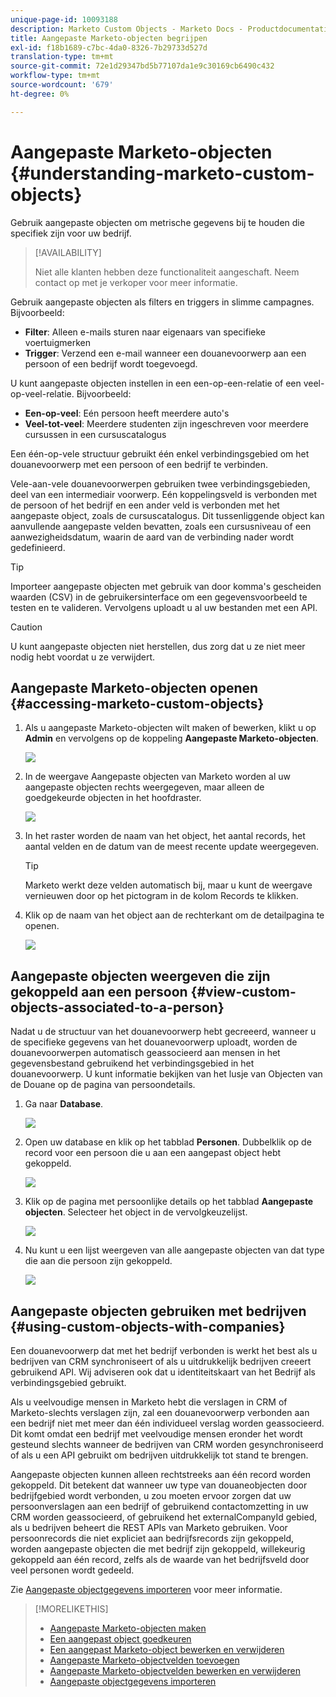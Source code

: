 ```yaml
---
unique-page-id: 10093188
description: Marketo Custom Objects - Marketo Docs - Productdocumentatie
title: Aangepaste Marketo-objecten begrijpen
exl-id: f18b1689-c7bc-4da0-8326-7b29733d527d
translation-type: tm+mt
source-git-commit: 72e1d29347bd5b77107da1e9c30169cb6490c432
workflow-type: tm+mt
source-wordcount: '679'
ht-degree: 0%

---
```


# Aangepaste Marketo-objecten {#understanding-marketo-custom-objects}

Gebruik aangepaste objecten om metrische gegevens bij te houden die specifiek zijn voor uw bedrijf.

>[!AVAILABILITY]
>
>Niet alle klanten hebben deze functionaliteit aangeschaft. Neem contact op met je verkoper voor meer informatie.

Gebruik aangepaste objecten als filters en triggers in slimme campagnes. Bijvoorbeeld:

* **Filter**: Alleen e-mails sturen naar eigenaars van specifieke voertuigmerken
* **Trigger**: Verzend een e-mail wanneer een douanevoorwerp aan een persoon of een bedrijf wordt toegevoegd.

U kunt aangepaste objecten instellen in een een-op-een-relatie of een veel-op-veel-relatie. Bijvoorbeeld:

* **Een-op-veel**: Eén persoon heeft meerdere auto&#39;s
* **Veel-tot-veel**: Meerdere studenten zijn ingeschreven voor meerdere cursussen in een cursuscatalogus

Een één-op-vele structuur gebruikt één enkel verbindingsgebied om het douanevoorwerp met een persoon of een bedrijf te verbinden.

Vele-aan-vele douanevoorwerpen gebruiken twee verbindingsgebieden, deel van een intermediair voorwerp. Eén koppelingsveld is verbonden met de persoon of het bedrijf en een ander veld is verbonden met het aangepaste object, zoals de cursuscatalogus. Dit tussenliggende object kan aanvullende aangepaste velden bevatten, zoals een cursusniveau of een aanwezigheidsdatum, waarin de aard van de verbinding nader wordt gedefinieerd.

>[!TIP]
>
>Importeer aangepaste objecten met gebruik van door komma&#39;s gescheiden waarden (CSV) in de gebruikersinterface om een gegevensvoorbeeld te testen en te valideren. Vervolgens uploadt u al uw bestanden met een API.

>[!CAUTION]
>
>U kunt aangepaste objecten niet herstellen, dus zorg dat u ze niet meer nodig hebt voordat u ze verwijdert.

## Aangepaste Marketo-objecten openen {#accessing-marketo-custom-objects}

1. Als u aangepaste Marketo-objecten wilt maken of bewerken, klikt u op **Admin** en vervolgens op de koppeling **Aangepaste Marketo-objecten**.

   ![](assets/image2016-5-18-16-3a59-3a30.png)

1. In de weergave Aangepaste objecten van Marketo worden al uw aangepaste objecten rechts weergegeven, maar alleen de goedgekeurde objecten in het hoofdraster.

   ![](assets/image2016-6-10-15-3a14-3a18.png)

1. In het raster worden de naam van het object, het aantal records, het aantal velden en de datum van de meest recente update weergegeven.

   >[!TIP]
   >
   >Marketo werkt deze velden automatisch bij, maar u kunt de weergave vernieuwen door op het pictogram in de kolom Records te klikken.

1. Klik op de naam van het object aan de rechterkant om de detailpagina te openen.

   ![](assets/image2016-6-10-15-3a15-3a29.png)

## Aangepaste objecten weergeven die zijn gekoppeld aan een persoon {#view-custom-objects-associated-to-a-person}

Nadat u de structuur van het douanevoorwerp hebt gecreeerd, wanneer u de specifieke gegevens van het douanevoorwerp uploadt, worden de douanevoorwerpen automatisch geassocieerd aan mensen in het gegevensbestand gebruikend het verbindingsgebied in het douanevoorwerp. U kunt informatie bekijken van het lusje van Objecten van de Douane op de pagina van persoondetails.

1. Ga naar **Database**.

   ![](assets/db.png)

1. Open uw database en klik op het tabblad **Personen**. Dubbelklik op de record voor een persoon die u aan een aangepast object hebt gekoppeld.

   ![](assets/five.png)

1. Klik op de pagina met persoonlijke details op het tabblad **Aangepaste objecten**. Selecteer het object in de vervolgkeuzelijst.

   ![](assets/six.png)

1. Nu kunt u een lijst weergeven van alle aangepaste objecten van dat type die aan die persoon zijn gekoppeld.

   ![](assets/seven.png)

## Aangepaste objecten gebruiken met bedrijven {#using-custom-objects-with-companies}

Een douanevoorwerp dat met het bedrijf verbonden is werkt het best als u bedrijven van CRM synchroniseert of als u uitdrukkelijk bedrijven creeert gebruikend API. Wij adviseren ook dat u identiteitskaart van het Bedrijf als verbindingsgebied gebruikt.

Als u veelvoudige mensen in Marketo hebt die verslagen in CRM of Marketo-slechts verslagen zijn, zal een douanevoorwerp verbonden aan een bedrijf niet met meer dan één individueel verslag worden geassocieerd. Dit komt omdat een bedrijf met veelvoudige mensen eronder het wordt gesteund slechts wanneer de bedrijven van CRM worden gesynchroniseerd of als u een API gebruikt om bedrijven uitdrukkelijk tot stand te brengen.

Aangepaste objecten kunnen alleen rechtstreeks aan één record worden gekoppeld. Dit betekent dat wanneer uw type van douaneobjecten door bedrijfgebied wordt verbonden, u zou moeten ervoor zorgen dat uw persoonverslagen aan een bedrijf of gebruikend contactomzetting in uw CRM worden geassocieerd, of gebruikend het externalCompanyId gebied, als u bedrijven beheert die REST APIs van Marketo gebruiken. Voor persoonrecords die niet expliciet aan bedrijfsrecords zijn gekoppeld, worden aangepaste objecten die met bedrijf zijn gekoppeld, willekeurig gekoppeld aan één record, zelfs als de waarde van het bedrijfsveld door veel personen wordt gedeeld.

Zie [Aangepaste objectgegevens importeren](/help/marketo/product-docs/administration/marketo-custom-objects/import-custom-object-data.md) voor meer informatie.

>[!MORELIKETHIS]
>
>* [Aangepaste Marketo-objecten maken](/help/marketo/product-docs/administration/marketo-custom-objects/create-marketo-custom-objects.md)
>* [Een aangepast object goedkeuren](/help/marketo/product-docs/administration/marketo-custom-objects/approve-a-custom-object.md)
>* [Een aangepast Marketo-object bewerken en verwijderen](/help/marketo/product-docs/administration/marketo-custom-objects/edit-and-delete-a-marketo-custom-object.md)
>* [Aangepaste Marketo-objectvelden toevoegen](/help/marketo/product-docs/administration/marketo-custom-objects/add-marketo-custom-object-fields.md)
>* [Aangepaste Marketo-objectvelden bewerken en verwijderen](/help/marketo/product-docs/administration/marketo-custom-objects/edit-and-delete-marketo-custom-object-fields.md)
>* [Aangepaste objectgegevens importeren](/help/marketo/product-docs/administration/marketo-custom-objects/import-custom-object-data.md)

